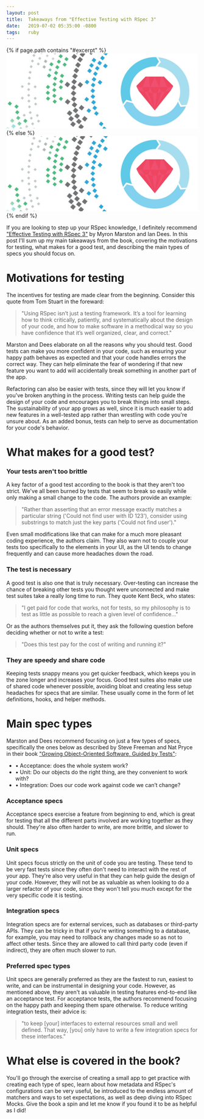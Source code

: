```yaml
---
layout: post
title:  Takeaways from "Effective Testing with RSpec 3"
date:   2019-07-02 05:35:00 -0800
tags:   ruby
---
```


{% if page.path contains "#excerpt" %}
  [<img src="../assets/images/effective-testing-with-rspec-3.jpg" alt="Walt Disney Music Hall">]({{site.url}}/collection/2019-07-02-takeaways-from-effective-testing-with-rspec-3)
{% else %}
  ![Walt Disney Music Hall](../assets/images/effective-testing-with-rspec-3.jpg)
{% endif %}


If you are looking to step up your RSpec knowledge, I definitely recommend ["Effective Testing with RSpec 3"](https://pragprog.com/book/rspec3/effective-testing-with-rspec-3) by Myron Marston and Ian Dees. In this post I'll sum up my main takeaways from the book, covering the motivations for testing, what makes for a good test, and describing the main types of specs you should focus on.

<!-- more -->

# Motivations for testing

The incentives for testing are made clear from the beginning. Consider this quote from Tom Stuart in the foreward:

<blockquote>"Using RSpec isn’t just a testing framework. It’s a tool for learning how to think critically, patiently, and systematically about the design of your code, and how to make software in a methodical way so you have confidence that it’s well organized, clear, and correct."</blockquote>

Marston and Dees elaborate on all the reasons why you should test. Good tests can make you more confident in your code, such as ensuring your happy path behaves as expected and that your code handles errors the correct way. They can help eliminate the fear of wondering if that new feature you want to add will accidentally break something in another part of the app.

Refactoring can also be easier with tests, since they will let you know if you've broken anything in the process. Writing tests can help guide the design of your code and encourages you to break things into small steps. The sustainability of your app grows as well, since it is much easier to add new features in a well-tested app rather than wrestling with code you're unsure about. As an added bonus, tests can help to serve as documentation for your code's behavior.

# What makes for a good test?

### Your tests aren't too brittle
A key factor of a good test according to the book is that they aren't too strict. We've all been burned by tests that seem to break so easily while only making a small change to the code. The authors provide an example:

<blockquote>"Rather than asserting that an error message exactly matches a particular string ('Could not find user with ID 123'), consider using substrings to match just the key parts ('Could not find user')."</blockquote>

Even small modifications like that can make for a much more pleasant coding experience, the authors claim. They also warn not to couple your tests too specifically to the elements in your UI, as the UI tends to change frequently and can cause more headaches down the road.

### The test is necessary
A good test is also one that is truly necessary. Over-testing can increase the chance of breaking other tests you thought were unconnected and make test suites take a really long time to run. They quote Kent Beck, who states:

<blockquote>"I get paid for code that works, not for tests, so my philosophy is to test as little as possible to reach a given level of confidence…"</blockquote>

Or as the authors themselves put it, they ask the following question before deciding whether or not to write a test:

<blockquote>"Does this test pay for the cost of writing and running it?"</blockquote>

### They are speedy and share code
Keeping tests snappy means you get quicker feedback, which keeps you in the zone longer and increases your focus. Good test suites also make use of shared code whenever possible, avoiding bloat and creating less setup headaches for specs that are similar. These usually come in the form of let definitions, hooks, and helper methods.

# Main spec types

Marston and Dees recommend focusing on just a few types of specs, specifically the ones below as described by Steve Freeman and Nat Pryce in their book ["Growing Object-Oriented Software, Guided by Tests"](https://www.amazon.com/Growing-Object-Oriented-Software-Guided-Tests/dp/0321503627):

* • Acceptance: does the whole system work?
* • Unit: Do our objects do the right thing, are they convenient to work with?
* • Integration: Does our code work against code we can’t change?

### Acceptance specs
Acceptance specs exercise a feature from beginning to end, which is great for testing that all the different parts involved are working together as they should. They're also often harder to write, are more brittle, and slower to run.

### Unit specs
Unit specs focus strictly on the unit of code you are testing. These tend to be very fast tests since they often don't need to interact with the rest of your app. They're also very useful in that they can help guide the design of your code. However, they will not be as valuable as when looking to do a larger refactor of your code, since they won't tell you much except for the very specific code it is testing.

### Integration specs
Integration specs are for external services, such as databases or third-party APIs. They can be tricky in that if you're writing something to a database, for example, you may need to rollback any changes made so as not to affect other tests. Since they are allowed to call third party code (even if indirect), they are often much slower to run.

### Preferred spec types
Unit specs are generally preferred as they are the fastest to run, easiest to write, and can be instrumental in designing your code. However, as mentioned above, they aren't as valuable in testing features end-to-end like an acceptance test. For acceptance tests, the authors recommend focusing on the happy path and keeping them spare otherwise. To reduce writing integration tests, their advice is:

<blockquote>"to keep [your] interfaces to external resources small and well defined. That way, [you] only have to write a few integration specs for these interfaces."</blockquote>

# What else is covered in the book?
You'll go through the exercise of creating a small app to get practice with creating each type of spec, learn about how metadata and RSpec's configurations can be very useful, be introduced to the endless amount of matchers and ways to set expectations, as well as deep diving into RSpec Mocks. Give the book a spin and let me know if you found it to be as helpful as I did!

<br/>
